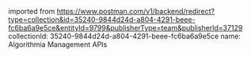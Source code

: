 imported from https://www.postman.com/v1/backend/redirect?type=collection&id=35240-9844d24d-a804-4291-beee-fc6ba6a9e5ce&entityId=9799&publisherType=team&publisherId=37129
collectionId: 35240-9844d24d-a804-4291-beee-fc6ba6a9e5ce
name: Algorithmia Management APIs
